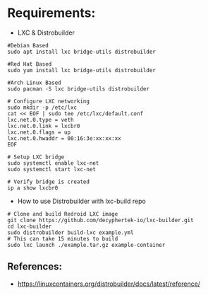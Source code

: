 Requirements:
=============
* LXC & Distrobuilder
```
#Debian Based
sudo apt install lxc bridge-utils distrobuilder

#Red Hat Based
sudo yum install lxc bridge-utils distrobuilder

#Arch Linux Based
sudo pacman -S lxc bridge-utils distrobuilder

# Configure LXC networking
sudo mkdir -p /etc/lxc
cat << EOF | sudo tee /etc/lxc/default.conf
lxc.net.0.type = veth
lxc.net.0.link = lxcbr0
lxc.net.0.flags = up
lxc.net.0.hwaddr = 00:16:3e:xx:xx:xx
EOF

# Setup LXC bridge
sudo systemctl enable lxc-net
sudo systemctl start lxc-net

# Verify bridge is created
ip a show lxcbr0
```
* How to use Distrobuilder with lxc-build repo
```
# Clone and build Redroid LXC image
git clone https://github.com/decyphertek-io/lxc-builder.git
cd lxc-builder
sudo distrobuilder build-lxc example.yml
# This can take 15 minutes to build
sudo lxc launch ./example.tar.gz example-container
```

References:
-----------
* https://linuxcontainers.org/distrobuilder/docs/latest/reference/